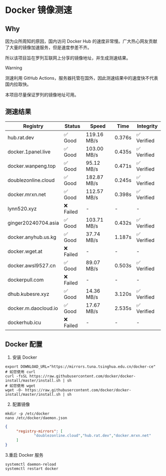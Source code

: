 # Docker 镜像测速

## Why

因为众所周知的原因，国内访问 Docker Hub 的速度非常慢。广大热心网友贡献了大量的镜像加速服务，但是速度参差不齐。


所以该项目旨在罗列互联网上分享的镜像地址，并生成测速结果。

> [!WARNING]
> 测速利用 GitHub Actions，服务器托管在国外，因此测速结果中的速度快不代表国内拉取快。
>

本项目尽量保证罗列的镜像地址可用。

## 测速结果

| Registry | Status | Speed | Time | Integrity |
|----------|--------|-------|------|-----------|
| hub.rat.dev | ✅ Good | 119.16 MB/s | 0.376s | ✅ Verified |
| docker.1panel.live | ✅ Good | 103.00 MB/s | 0.435s | ✅ Verified |
| docker.wanpeng.top | ✅ Good | 95.12 MB/s | 0.471s | ✅ Verified |
| doublezonline.cloud | ✅ Good | 182.87 MB/s | 0.245s | ✅ Verified |
| docker.mrxn.net | ✅ Good | 112.57 MB/s | 0.398s | ✅ Verified |
| lynn520.xyz | ❌ Failed | - | - | - |
| ginger20240704.asia | ✅ Good | 103.71 MB/s | 0.432s | ✅ Verified |
| docker.anyhub.us.kg | ✅ Good | 37.74 MB/s | 1.187s | ✅ Verified |
| docker.wget.at | ❌ Failed | - | - | - |
| docker.awsl9527.cn | ✅ Good | 89.07 MB/s | 0.503s | ✅ Verified |
| dockerpull.com | ❌ Failed | - | - | - |
| dhub.kubesre.xyz | ✅ Good | 14.36 MB/s | 3.120s | ✅ Verified |
| docker.m.daocloud.io | ✅ Good | 17.67 MB/s | 2.535s | ✅ Verified |
| dockerhub.icu | ❌ Failed | - | - | - |

## Docker 配置

1. 安装 Docker
```shell
export DOWNLOAD_URL="https://mirrors.tuna.tsinghua.edu.cn/docker-ce"
# 如您使用 curl
curl -fsSL https://raw.githubusercontent.com/docker/docker-install/master/install.sh | sh
# 如您使用 wget
wget -O- https://raw.githubusercontent.com/docker/docker-install/master/install.sh | sh
```

2. 配置镜像

```shell
mkdir -p /etc/docker
nano /etc/docker/daemon.json
```

```json
{
     "registry-mirrors": [
             "doublezonline.cloud","hub.rat.dev","docker.mrxn.net"
     ]
}
```

 3.重启 Docker 服务
```shell
systemctl daemon-reload
systemctl restart docker
```
